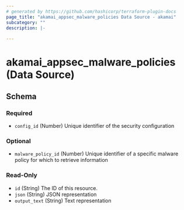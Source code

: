 ```yaml
---
# generated by https://github.com/hashicorp/terraform-plugin-docs
page_title: "akamai_appsec_malware_policies Data Source - akamai"
subcategory: ""
description: |-
  
---
```


# akamai_appsec_malware_policies (Data Source)





<!-- schema generated by tfplugindocs -->
## Schema

### Required

- `config_id` (Number) Unique identifier of the security configuration

### Optional

- `malware_policy_id` (Number) Unique identifier of a specific malware policy for which to retrieve information

### Read-Only

- `id` (String) The ID of this resource.
- `json` (String) JSON representation
- `output_text` (String) Text representation
